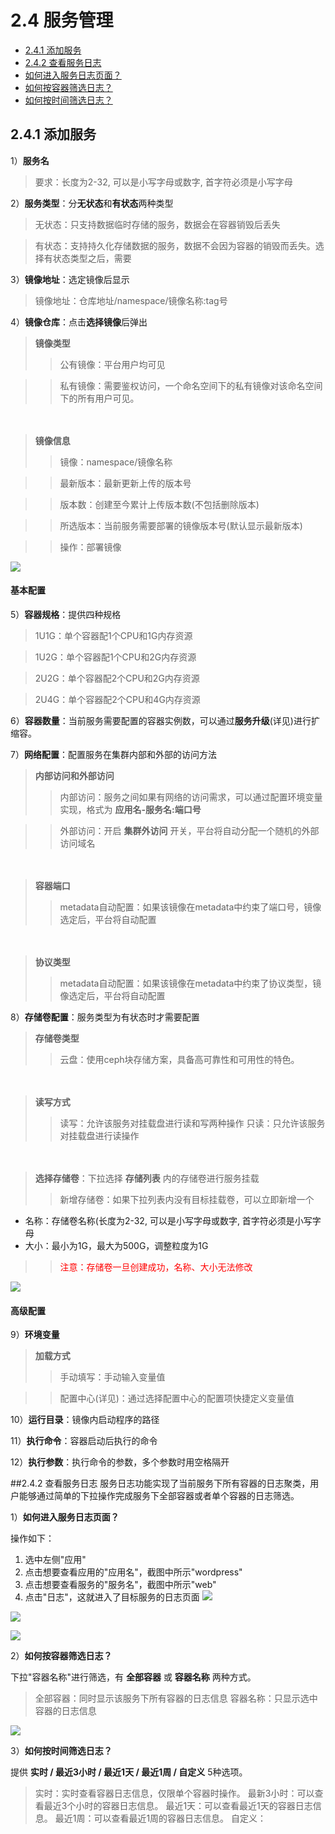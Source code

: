 # 2.4 服务管理
- [2.4.1 添加服务](#jump1)
- [2.4.2 查看服务日志](#jump2)
- [如何进入服务日志页面？](#jump21)
- [如何按容器筛选日志？](#jump22)
- [如何按时间筛选日志？](#jump23)

## <span id="jump1">2.4.1 添加服务</span>


1）**服务名**
>要求：长度为2-32, 可以是小写字母或数字, 首字符必须是小写字母

2）**服务类型**：分**无状态**和**有状态**两种类型
>无状态：只支持数据临时存储的服务，数据会在容器销毁后丢失

>有状态：支持持久化存储数据的服务，数据不会因为容器的销毁而丢失。选择有状态类型之后，需要

3）**镜像地址**：选定镜像后显示
>镜像地址：仓库地址/namespace/镜像名称:tag号

4）**镜像仓库**：点击**选择镜像**后弹出
>**镜像类型**
>>公有镜像：平台用户均可见

>>私有镜像：需要鉴权访问，一个命名空间下的私有镜像对该命名空间下的所有用户可见。

　
>**镜像信息**
>>镜像：namespace/镜像名称

>>最新版本：最新更新上传的版本号

>>版本数：创建至今累计上传版本数(不包括删除版本)

>>所选版本：当前服务需要部署的镜像版本号(默认显示最新版本)

>>操作：部署镜像


![](/media/yingyongguanli-gongyoujingxiang.png)


#### 基本配置
5）**容器规格**：提供四种规格
>1U1G：单个容器配1个CPU和1G内存资源

>1U2G：单个容器配1个CPU和2G内存资源

>2U2G：单个容器配2个CPU和2G内存资源

>2U4G：单个容器配2个CPU和4G内存资源

6）**容器数量**：当前服务需要配置的容器实例数，可以通过**服务升级**(详见)进行扩缩容。


7）**网络配置**：配置服务在集群内部和外部的访问方法

>**内部访问和外部访问**
>>内部访问：服务之间如果有网络的访问需求，可以通过配置环境变量实现，格式为 **应用名-服务名:端口号**

>>外部访问：开启 **集群外访问** 开关，平台将自动分配一个随机的外部访问域名

　
>**容器端口**
>>metadata自动配置：如果该镜像在metadata中约束了端口号，镜像选定后，平台将自动配置

　
>**协议类型**
>>metadata自动配置：如果该镜像在metadata中约束了协议类型，镜像选定后，平台将自动配置

8）**存储卷配置**：服务类型为有状态时才需要配置
>**存储卷类型**
>>云盘：使用ceph块存储方案，具备高可靠性和可用性的特色。

　
>**读写方式**
>>读写：允许该服务对挂载盘进行读和写两种操作
>>只读：只允许该服务对挂载盘进行读操作

　
>**选择存储卷**：下拉选择 **存储列表** 内的存储卷进行服务挂载
>>新增存储卷：如果下拉列表内没有目标挂载卷，可以立即新增一个
- 名称：存储卷名称(长度为2-32, 可以是小写字母或数字, 首字符必须是小写字母
- 大小：最小为1G，最大为500G，调整粒度为1G

>><span style="color:red">注意：存储卷一旦创建成功，名称、大小无法修改</span>

![](/media/yingyongguanli-tianjiacunchujuan.jpeg)

#### 高级配置
9）**环境变量**
>**加载方式**
>>手动填写：手动输入变量值

>>配置中心(详见)：通过选择配置中心的配置项快捷定义变量值

10）**运行目录**：镜像内启动程序的路径

11）**执行命令**：容器启动后执行的命令

12）**执行参数**：执行命令的参数，多个参数时用空格隔开

##<span id="jump2">2.4.2 查看服务日志</span>
服务日志功能实现了当前服务下所有容器的日志聚类，用户能够通过简单的下拉操作完成服务下全部容器或者单个容器的日志筛选。

1）<span id="jump21">**如何进入服务日志页面？**</span>

操作如下：
1. 选中左侧"应用"
2. 点击想要查看应用的"应用名"，截图中所示"wordpress"
3. 点击想要查看服务的"服务名"，截图中所示"web"
4. 点击"日志"，这就进入了目标服务的日志页面
![](/media/yingyongguanli-yingyong.png)

![](/media/yingyongguanli-fuwu.png)

![](/media/yingyongguanli-rizhi.png)

2）<span id="jump22">**如何按容器筛选日志？**</span>

下拉"容器名称"进行筛选，有 **全部容器** 或 **容器名称** 两种方式。
> 全部容器：同时显示该服务下所有容器的日志信息
> 容器名称：只显示选中容器的日志信息

![](/media/yingyongguanli-rongqimingchen.png)

3）<span id="jump23">**如何按时间筛选日志？**</span>

提供 **实时 / 最近3小时 / 最近1天 / 最近1周 / 自定义** 5种选项。
> 实时：实时查看容器日志信息，仅限单个容器时操作。
> 最新3小时：可以查看最近3个小时的容器日志信息。
> 最近1天：可以查看最近1天的容器日志信息。
> 最近1周：可以查看最近1周的容器日志信息。
> 自定义：






















